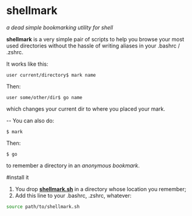 shellmark
=========

_a dead simple bookmarking utility for shell_

__shellmark__ is a very simple pair of scripts to help you browse your 
most used directories without the hassle of writing aliases in your
.bashrc / .zshrc.

It works like this:
```
user current/directory$ mark name
```

Then:
```
user some/other/dir$ go name
```
which changes your current dir to where you placed your mark.

--
You can also do:
```
$ mark
```

Then:
```
$ go
```
to remember a directory in an _anonymous bookmark_.

#install it

1. You drop [__shellmark.sh__](http://github.com/AndreiDuma/shellmark/raw/master/shellmark.sh) in a directory
whose location you remember;
2. Add this line to your .bashrc, .zshrc, whatever:

```bash
source path/to/shellmark.sh
```

